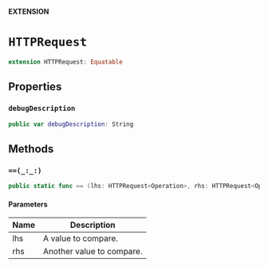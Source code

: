 **EXTENSION**

# `HTTPRequest`
```swift
extension HTTPRequest: Equatable
```

## Properties
### `debugDescription`

```swift
public var debugDescription: String
```

## Methods
### `==(_:_:)`

```swift
public static func == (lhs: HTTPRequest<Operation>, rhs: HTTPRequest<Operation>) -> Bool
```

#### Parameters

| Name | Description |
| ---- | ----------- |
| lhs | A value to compare. |
| rhs | Another value to compare. |